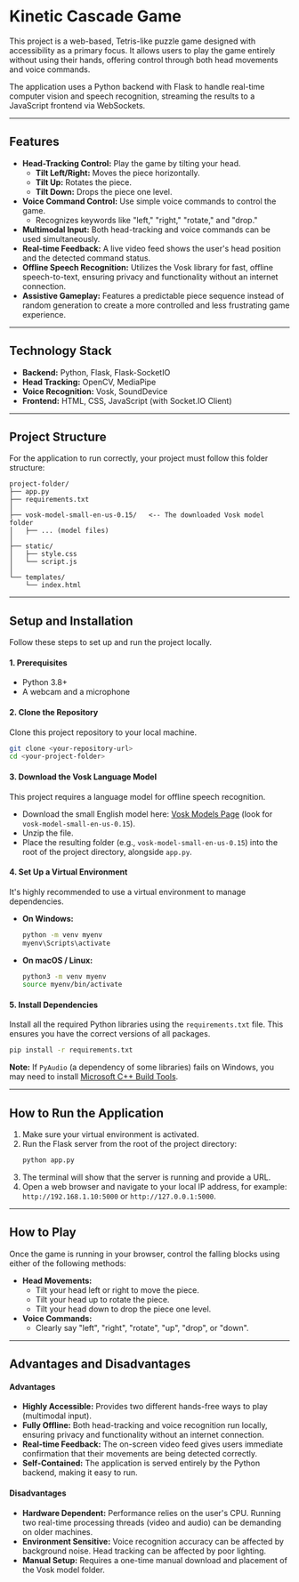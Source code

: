# Kinetic Cascade Game

This project is a web-based, Tetris-like puzzle game designed with accessibility as a primary focus. It allows users to play the game entirely without using their hands, offering control through both head movements and voice commands.

The application uses a Python backend with Flask to handle real-time computer vision and speech recognition, streaming the results to a JavaScript frontend via WebSockets.

---

## Features

- **Head-Tracking Control:** Play the game by tilting your head.
  - **Tilt Left/Right:** Moves the piece horizontally.
  - **Tilt Up:** Rotates the piece.
  - **Tilt Down:** Drops the piece one level.
- **Voice Command Control:** Use simple voice commands to control the game.
  - Recognizes keywords like "left," "right," "rotate," and "drop."
- **Multimodal Input:** Both head-tracking and voice commands can be used simultaneously.
- **Real-time Feedback:** A live video feed shows the user's head position and the detected command status.
- **Offline Speech Recognition:** Utilizes the Vosk library for fast, offline speech-to-text, ensuring privacy and functionality without an internet connection.
- **Assistive Gameplay:** Features a predictable piece sequence instead of random generation to create a more controlled and less frustrating game experience.

---

## Technology Stack

- **Backend:** Python, Flask, Flask-SocketIO
- **Head Tracking:** OpenCV, MediaPipe
- **Voice Recognition:** Vosk, SoundDevice
- **Frontend:** HTML, CSS, JavaScript (with Socket.IO Client)

---

## Project Structure

For the application to run correctly, your project must follow this folder structure:

```
project-folder/
├── app.py
├── requirements.txt
│
├── vosk-model-small-en-us-0.15/   <-- The downloaded Vosk model folder
│   ├── ... (model files)
│
├── static/
│   ├── style.css
│   └── script.js
│
└── templates/
    └── index.html
```

---

## Setup and Installation

Follow these steps to set up and run the project locally.

#### 1. Prerequisites

- Python 3.8+
- A webcam and a microphone

#### 2. Clone the Repository

Clone this project repository to your local machine.

```bash
git clone <your-repository-url>
cd <your-project-folder>
```

#### 3. Download the Vosk Language Model

This project requires a language model for offline speech recognition.

- Download the small English model here: [Vosk Models Page](https://alphacephei.com/vosk/models) (look for `vosk-model-small-en-us-0.15`).
- Unzip the file.
- Place the resulting folder (e.g., `vosk-model-small-en-us-0.15`) into the root of the project directory, alongside `app.py`.

#### 4. Set Up a Virtual Environment

It's highly recommended to use a virtual environment to manage dependencies.

- **On Windows:**
  ```bash
  python -m venv myenv
  myenv\Scripts\activate
  ```
- **On macOS / Linux:**
  ```bash
  python3 -m venv myenv
  source myenv/bin/activate
  ```

#### 5. Install Dependencies

Install all the required Python libraries using the `requirements.txt` file. This ensures you have the correct versions of all packages.

```bash
pip install -r requirements.txt
```

**Note:** If `PyAudio` (a dependency of some libraries) fails on Windows, you may need to install [Microsoft C++ Build Tools](https://visualstudio.microsoft.com/visual-cpp-build-tools/).

---

## How to Run the Application

1.  Make sure your virtual environment is activated.
2.  Run the Flask server from the root of the project directory:
    ```bash
    python app.py
    ```
3.  The terminal will show that the server is running and provide a URL.
4.  Open a web browser and navigate to your local IP address, for example: `http://192.168.1.10:5000` or `http://127.0.0.1:5000`.

---

## How to Play

Once the game is running in your browser, control the falling blocks using either of the following methods:

- **Head Movements:**
  - Tilt your head left or right to move the piece.
  - Tilt your head up to rotate the piece.
  - Tilt your head down to drop the piece one level.
- **Voice Commands:**
  - Clearly say "left", "right", "rotate", "up", "drop", or "down".

---

## Advantages and Disadvantages

#### Advantages

- **Highly Accessible:** Provides two different hands-free ways to play (multimodal input).
- **Fully Offline:** Both head-tracking and voice recognition run locally, ensuring privacy and functionality without an internet connection.
- **Real-time Feedback:** The on-screen video feed gives users immediate confirmation that their movements are being detected correctly.
- **Self-Contained:** The application is served entirely by the Python backend, making it easy to run.

#### Disadvantages

- **Hardware Dependent:** Performance relies on the user's CPU. Running two real-time processing threads (video and audio) can be demanding on older machines.
- **Environment Sensitive:** Voice recognition accuracy can be affected by background noise. Head tracking can be affected by poor lighting.
- **Manual Setup:** Requires a one-time manual download and placement of the Vosk model folder.
